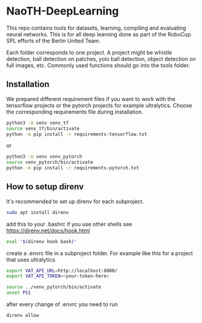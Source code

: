 # NaoTH-DeepLearning
This repo contains tools for datasets, learning, compiling and evaluating neural networks. This is for all deep learning done as part of the RoboCup SPL efforts of the Berlin United Team.

Each folder corresponds to one project. A project might be whistle detection, ball detection on patches, yolo ball detection, object detection on full images, etc. Commonly used functions should go into the tools folder.

## Installation
We prepared different requirement files if you want to work with the tensorflow projects or the pytorch projects for example ultralytics. Choose the corresponding requirements file during installation.

```bash
python3 -m venv venv_tf
source venv_tf/bin/activate
python -m pip install -r requirements-tensorflow.txt
```
or 
```bash
python3 -m venv venv_pytorch
source venv_pytorch/bin/activate
python -m pip install -r requirements-pytorch.txt
```

## How to setup direnv
It's recommended to set up direnv for each subproject.
```bash
sudo apt install direnv
```

add this to your .bashrc
if you use other shells see https://direnv.net/docs/hook.html

```bash
eval "$(direnv hook bash)"
```

create a .envrc file in a subproject folder. For example like this for a project that uses ultralytics

```bash
export VAT_API_URL=http://localhost:8000/
export VAT_API_TOKEN=<your-token-here>

source ../venv_pytorch/bin/activate
unset PS1
```

after every change of .envrc you need to run
```bash
direnv allow
```